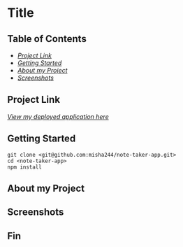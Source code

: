 # Title

## Table of Contents

- [_Project Link_](#project-link)
- [_Getting Started_](#getting-started)
- [_About my Project_](#about-my-project)
- [_Screenshots_](#screenshots)

## Project Link

[_View my deployed application here_](https://limitless-island-19794.herokuapp.com/)

## Getting Started

```
git clone <git@github.com:misha244/note-taker-app.git>
cd <note-taker-app>
npm install
```

## About my Project

## Screenshots

## Fin
